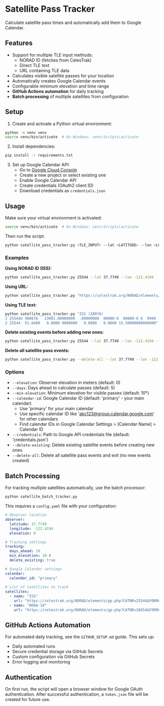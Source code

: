 # Satellite Pass Tracker

Calculate satellite pass times and automatically add them to Google Calendar.

## Features

- Support for multiple TLE input methods:
  - NORAD ID (fetches from CelesTrak)
  - Direct TLE text
  - URL containing TLE data
- Calculates visible satellite passes for your location
- Automatically creates Google Calendar events
- Configurable minimum elevation and time range
- **GitHub Actions automation** for daily tracking
- **Batch processing** of multiple satellites from configuration

## Setup

1. Create and activate a Python virtual environment:
```bash
python -m venv venv
source venv/bin/activate  # On Windows: venv\Scripts\activate
```

2. Install dependencies:
```bash
pip install -r requirements.txt
```

3. Set up Google Calendar API:
   - Go to [Google Cloud Console](https://console.cloud.google.com/)
   - Create a new project or select existing one
   - Enable Google Calendar API
   - Create credentials (OAuth2 client ID)
   - Download credentials as `credentials.json`

## Usage

Make sure your virtual environment is activated:
```bash
source venv/bin/activate  # On Windows: venv\Scripts\activate
```

Then run the script:
```bash
python satellite_pass_tracker.py <TLE_INPUT> --lat <LATITUDE> --lon <LONGITUDE>
```

### Examples

**Using NORAD ID (ISS):**
```bash
python satellite_pass_tracker.py 25544 --lat 37.7749 --lon -122.4194
```

**Using URL:**
```bash
python satellite_pass_tracker.py "https://celestrak.org/NORAD/elements/gp.php?CATNR=25544&FORMAT=tle" --lat 37.7749 --lon -122.4194
```

**Using TLE text:**
```bash
python satellite_pass_tracker.py "ISS (ZARYA)
1 25544U 98067A   23001.00000000  .00000000  00000-0  00000-0 0  9999
2 25544  51.6400   0.0000 0000000   0.0000   0.0000 15.50000000000000" --lat 37.7749 --lon -122.4194
```

**Delete existing events before adding new ones:**
```bash
python satellite_pass_tracker.py 25544 --lat 37.7749 --lon -122.4194 --delete-existing
```

**Delete all satellite pass events:**
```bash
python satellite_pass_tracker.py --delete-all --lat 37.7749 --lon -122.4194
```

### Options

- `--elevation`: Observer elevation in meters (default: 0)
- `--days`: Days ahead to calculate passes (default: 5)
- `--min-elevation`: Minimum elevation for visible passes (default: 10°)
- `--calendar-id`: Google Calendar ID (default: 'primary' - your main calendar)
  - Use 'primary' for your main calendar
  - Use specific calendar ID like 'abc123@group.calendar.google.com' for other calendars
  - Find calendar IDs in Google Calendar Settings > [Calendar Name] > Calendar ID
- `--credentials`: Path to Google API credentials file (default: 'credentials.json')
- `--delete-existing`: Delete existing satellite events before creating new ones
- `--delete-all`: Delete all satellite pass events and exit (no new events created)

## Batch Processing

For tracking multiple satellites automatically, use the batch processor:

```bash
python satellite_batch_tracker.py
```

This requires a `config.yaml` file with your configuration:

```yaml
# Observer location
observer:
  latitude: 37.7749
  longitude: -122.4194
  elevation: 0

# Tracking settings
tracking:
  days_ahead: 10
  min_elevation: 10.0
  delete_existing: true

# Google Calendar settings
calendar:
  calendar_id: "primary"
  
# List of satellites to track
satellites:
  - name: "ISS"
    url: "https://celestrak.org/NORAD/elements/gp.php?CATNR=25544&FORMAT=tle"
  - name: "NOAA-18"
    url: "https://celestrak.org/NORAD/elements/gp.php?CATNR=28654&FORMAT=tle"
```

## GitHub Actions Automation

For automated daily tracking, see the `GITHUB_SETUP.md` guide. This sets up:
- Daily automated runs
- Secure credential storage via GitHub Secrets
- Custom configuration via GitHub Secrets
- Error logging and monitoring

## Authentication

On first run, the script will open a browser window for Google OAuth authentication. After successful authentication, a `token.json` file will be created for future use.